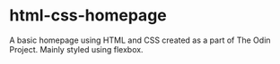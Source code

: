 # html-css-homepage
A basic homepage using HTML and CSS created as a part of The Odin Project. Mainly styled using flexbox.
